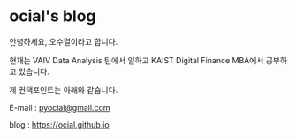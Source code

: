 # ocial's blog

안녕하세요, 오수열이라고 합니다.

현재는 VAIV Data Analysis 팀에서 일하고
KAIST Digital Finance MBA에서 공부하고 있습니다.

제 컨택포인트는 아래와 같습니다.

E-mail : pyocial@gmail.com

blog : https://ocial.github.io